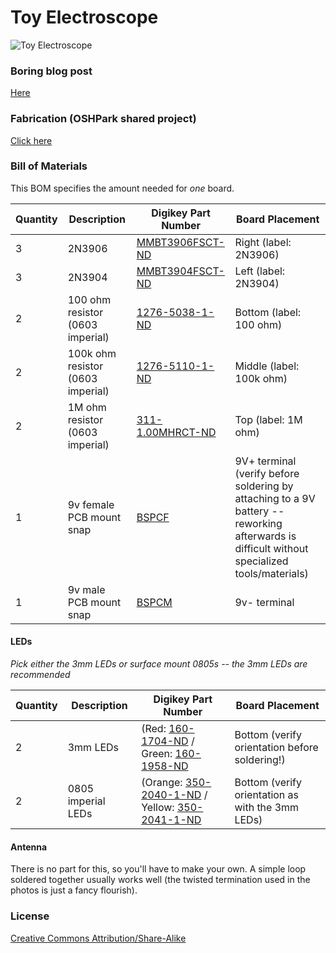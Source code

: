 # Toy Electroscope

![Toy Electroscope](http://open.konspyre.org/assets/images/electroscope/top-old-ver-kapton.png)

### Boring blog post

[Here](http://open.konspyre.org/blog/2014/05/30/electroscope/)

### Fabrication (OSHPark shared project)

[Click here](https://www.oshpark.com/shared_projects/KFA2jmSs)

### Bill of Materials

This BOM specifies the amount needed for _one_ board.

| Quantity | Description | Digikey Part Number | Board Placement |
| -------- | ----------- | ----------- | --------------- |
| 3        | 2N3906      | [MMBT3906FSCT-ND](http://www.digikey.com/product-search/en?vendor=0&keywords=MMBT3906FSCT-ND) | Right (label: 2N3906) |
| 3 	   | 2N3904	 | [MMBT3904FSCT-ND](http://www.digikey.com/product-search/en?vendor=0&keywords=MMBT3904FSCT-ND) | Left (label: 2N3904) |
| 2        | 100 ohm resistor (0603 imperial) | [1276-5038-1-ND](http://www.digikey.com/product-search/en?vendor=0&keywords=1276-5038-1-ND) | Bottom (label: 100 ohm) |
| 2        | 100k ohm resistor (0603 imperial) | [1276-5110-1-ND](http://www.digikey.com/product-search/en?vendor=0&keywords=1276-5110-1-ND) | Middle (label: 100k ohm) |
| 2	   | 1M ohm resistor (0603 imperial) | [311-1.00MHRCT-ND](http://www.digikey.com/product-search/en?vendor=0&keywords=311-1.00MHRCT-ND) | Top (label: 1M ohm) |
| 1        | 9v female PCB mount snap | [BSPCF](http://www.digikey.com/product-search/en?vendor=0&keywords=BSPCF) | 9V+ terminal (verify before soldering by attaching to a 9V battery -- reworking afterwards is difficult without specialized tools/materials) |
| 1        | 9v male PCB mount snap | [BSPCM](http://www.digikey.com/product-search/en?vendor=0&keywords=BSPCM) |  9v- terminal |

#### LEDs

_Pick either the 3mm LEDs or surface mount 0805s -- the 3mm LEDs are recommended_

| Quantity | Description | Digikey Part Number | Board Placement |
| -------- | ----------- | ----------- | --------------- |
| 2        | 3mm LEDs | (Red: [160-1704-ND](http://www.digikey.com/product-search/en?vendor=0&keywords=160-1704-ND) / Green: [160-1958-ND](http://www.digikey.com/product-search/en?vendor=0&keywords=160-1958-ND) | Bottom (verify orientation before soldering!) |
| 2        | 0805 imperial LEDs | (Orange: [350-2040-1-ND](http://www.digikey.com/product-search/en?vendor=0&keywords=350-2040-1-ND) / Yellow: [350-2041-1-ND](http://www.digikey.com/product-search/en?vendor=0&keywords=350-2041-1-ND) | Bottom (verify orientation as with the 3mm LEDs) |

#### Antenna

There is no part for this, so you'll have to make your own. A simple loop soldered together usually
works well (the twisted termination used in the photos is just a fancy flourish).

### License

[Creative Commons Attribution/Share-Alike](http://creativecommons.org/licenses/by-sa/4.0/)
